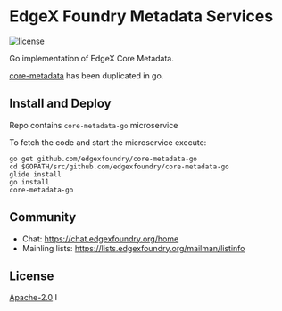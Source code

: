 # EdgeX Foundry Metadata Services
[![license](https://img.shields.io/badge/license-Apache%20v2.0-blue.svg)](LICENSE)

Go implementation of EdgeX Core Metadata.

[core-metadata](https://github.com/edgexfoundry/core-metadata) has been duplicated in go.


## Install and Deploy
Repo contains `core-metadata-go` microservice

To fetch the code and start the microservice execute:

```
go get github.com/edgexfoundry/core-metadata-go
cd $GOPATH/src/github.com/edgexfoundry/core-metadata-go
glide install
go install
core-metadata-go
```
## Community
- Chat: https://chat.edgexfoundry.org/home
- Mainling lists: https://lists.edgexfoundry.org/mailman/listinfo

## License
[Apache-2.0](LICENSE)
I

